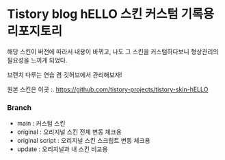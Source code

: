 # Tistory blog hELLO 스킨 커스텀 기록용 리포지토리

해당 스킨이 버전에 따라서 내용이 바뀌고, 나도 그 스킨을 커스텀하다보니 형상관리의 필요성을 느끼게 되었다.

브랜치 다루는 연습 겸 깃허브에서 관리해보자!

원본 스킨은 이곳 :. https://github.com/tistory-projects/tistory-skin-hELLO

### Branch
- main : 커스텀 스킨
- original : 오리지널 스킨 전체 변동 체크용
- original script : 오리지널 스킨 스크립트 변동 체크용
- update : 오리지널과 내 스킨 비교용
